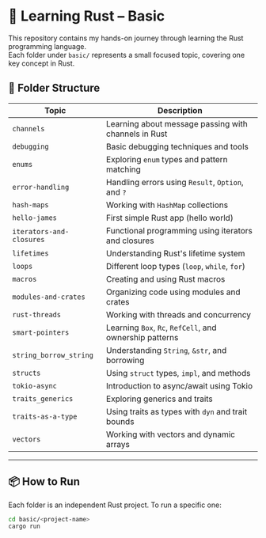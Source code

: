 # 🦀 Learning Rust – Basic

This repository contains my hands-on journey through learning the Rust programming language.  
Each folder under `basic/` represents a small focused topic, covering one key concept in Rust.

## 📁 Folder Structure

| Topic | Description |
|-------|-------------|
| `channels` | Learning about message passing with channels in Rust |
| `debugging` | Basic debugging techniques and tools |
| `enums` | Exploring `enum` types and pattern matching |
| `error-handling` | Handling errors using `Result`, `Option`, and `?` |
| `hash-maps` | Working with `HashMap` collections |
| `hello-james` | First simple Rust app (hello world) |
| `iterators-and-closures` | Functional programming using iterators and closures |
| `lifetimes` | Understanding Rust's lifetime system |
| `loops` | Different loop types (`loop`, `while`, `for`) |
| `macros` | Creating and using Rust macros |
| `modules-and-crates` | Organizing code using modules and crates |
| `rust-threads` | Working with threads and concurrency |
| `smart-pointers` | Learning `Box`, `Rc`, `RefCell`, and ownership patterns |
| `string_borrow_string` | Understanding `String`, `&str`, and borrowing |
| `structs` | Using `struct` types, `impl`, and methods |
| `tokio-async` | Introduction to async/await using Tokio |
| `traits_generics` | Exploring generics and traits |
| `traits-as-a-type` | Using traits as types with `dyn` and trait bounds |
| `vectors` | Working with vectors and dynamic arrays |

---

## 📦 How to Run

Each folder is an independent Rust project. To run a specific one:

```bash
cd basic/<project-name>
cargo run
